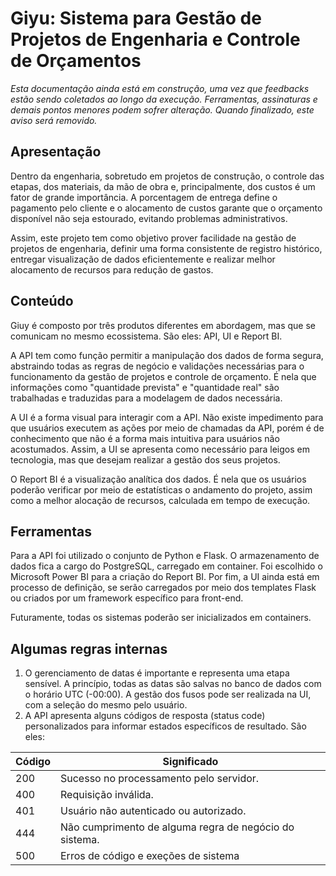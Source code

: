 # Giyu: Sistema para Gestão de Projetos de Engenharia e Controle de Orçamentos
*Esta documentação ainda está em construção, uma vez que feedbacks estão sendo coletados ao longo da execução. Ferramentas, assinaturas e demais pontos menores podem sofrer alteração. Quando finalizado, este aviso será removido.*

## Apresentação

Dentro da engenharia, sobretudo em projetos de construção, o controle das etapas, dos materiais, da mão de obra e, principalmente, dos custos é um fator de grande importância. A porcentagem de entrega define o pagamento pelo cliente e o alocamento de custos garante que o orçamento disponível não seja estourado, evitando problemas administrativos.

Assim, este projeto tem como objetivo prover facilidade na gestão de projetos de engenharia, definir uma forma consistente de registro histórico, entregar visualização de dados eficientemente e realizar melhor alocamento de recursos para redução de gastos.

## Conteúdo

Giuy é composto por três produtos diferentes em abordagem, mas que se comunicam no mesmo ecossistema. São eles: API, UI e Report BI.

A API tem como função permitir a manipulação dos dados de forma segura, abstraindo todas as regras de negócio e validações necessárias para o funcionamento da gestão de projetos e controle de orçamento. É nela que informações como "quantidade prevista" e "quantidade real" são trabalhadas e traduzidas para a modelagem de dados necessária.

A UI é a forma visual para interagir com a API. Não existe impedimento para que usuários executem as ações por meio de chamadas da API, porém é de conhecimento que não é a forma mais intuitiva para usuários não acostumados. Assim, a UI se apresenta como necessário para leigos em tecnologia, mas que desejam realizar a gestão dos seus projetos.

O Report BI é a visualização analítica dos dados. É nela que os usuários poderão verificar por meio de estatísticas o andamento do projeto, assim como a melhor alocação de recursos, calculada em tempo de execução.

## Ferramentas

Para a API foi utilizado o conjunto de Python e Flask. O armazenamento de dados fica a cargo do PostgreSQL, carregado em container. Foi escolhido o Microsoft Power BI para a criação do Report BI. Por fim, a UI ainda está em processo de definição, se serão carregados por meio dos templates Flask ou criados por um framework específico para front-end.

Futuramente, todas os sistemas poderão ser inicializados em containers.

## Algumas regras internas

1. O gerenciamento de datas é importante e representa uma etapa sensível. A princípio, todas as datas são salvas no banco de dados com o horário UTC (-00:00). A gestão dos fusos pode ser realizada na UI, com a seleção do mesmo pelo usuário.
2. A API apresenta alguns códigos de resposta (status code) personalizados para informar estados específicos de resultado. São eles:

Código | Significado
----|------------
200 | Sucesso no processamento pelo servidor.
400 | Requisição inválida.
401 | Usuário não autenticado ou autorizado.
444 | Não cumprimento de alguma regra de negócio do sistema.
500 | Erros de código e exeções de sistema